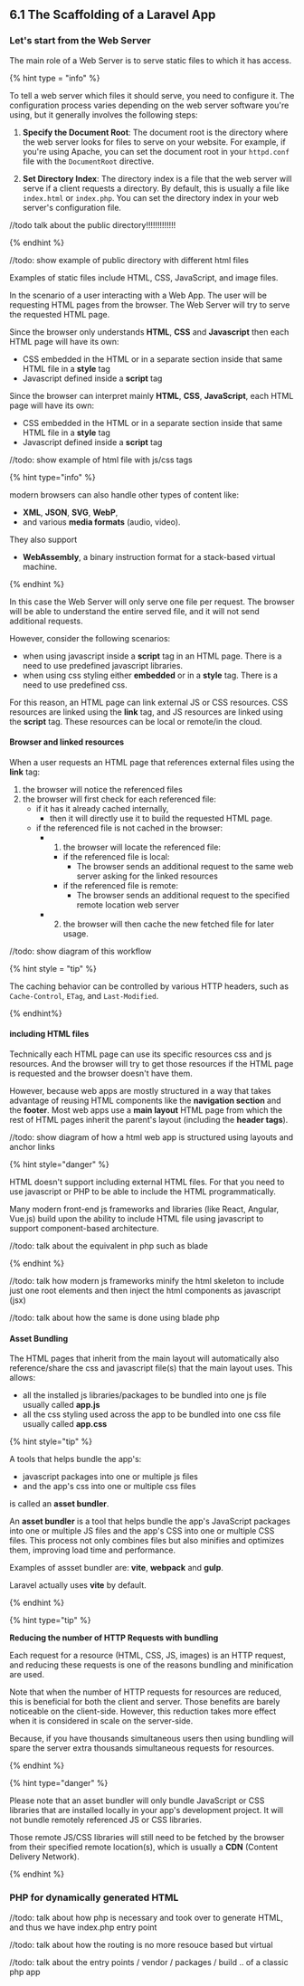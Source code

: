 ## 6.1 The Scaffolding of a Laravel App

### Let's start from the Web Server

The main role of a Web Server is to serve static files to which it has access.

{% hint type = "info" %}

To tell a web server which files it should serve, you need to configure it. The configuration process varies depending on the web server software you're using, but it generally involves the following steps:

1. **Specify the Document Root**: The document root is the directory where the web server looks for files to serve on your website. For example, if you're using Apache, you can set the document root in your `httpd.conf` file with the `DocumentRoot` directive.

2. **Set Directory Index**: The directory index is a file that the web server will serve if a client requests a directory. By default, this is usually a file like `index.html` or `index.php`. You can set the directory index in your web server's configuration file.

//todo talk about the public directory!!!!!!!!!!!!!

{% endhint %}

//todo: show example of public directory with different html files

Examples of static files include HTML, CSS, JavaScript, and image files.

In the scenario of a user interacting with a Web App. The user will be requesting HTML pages from the browser. The Web Server will try to serve the requested HTML page.

Since the browser only understands **HTML**, **CSS** and **Javascript** then each HTML page will have its own:
 - CSS embedded in the HTML or in a separate section inside that same HTML file in a **style** tag 
 - Javascript defined inside a **script** tag

Since the browser can interpret mainly **HTML**, **CSS**, **JavaScript**, each HTML page will have its own:
- CSS embedded in the HTML or in a separate section inside that same HTML file in a **style** tag
- Javascript defined inside a **script** tag

//todo: show example of html file with js/css tags

{% hint type="info" %}

modern browsers can also handle other types of content like:
- **XML**, **JSON**, **SVG**, **WebP**, 
- and various **media formats** (audio, video). 

They also support 
- **WebAssembly**, a binary instruction format for a stack-based virtual machine.

{% endhint %}

In this case the Web Server will only serve one file per request. The browser will be able to understand the entire served file, and it will not send additional requests.

However, consider the following scenarios:
- when using javascript inside a **script** tag in an HTML page. There is a need to use predefined javascript libraries.
- when using css styling either **embedded** or in a **style** tag. There is a need to use predefined css.

For this reason, an HTML page can link external JS or CSS resources. CSS resources are linked using the **link** tag, and JS resources are linked using the **script** tag. These resources can be local or remote/in the cloud.

#### Browser and linked resources

When a user requests an HTML page that references external files using the **link** tag:

1. the browser will notice the referenced files
2. the browser will first check for each referenced file:
   - if it has it already cached internally, 
     - then it will directly use it to build the requested HTML page.
   - if the referenced file is not cached in the browser: 
     - 1. the browser will locate the referenced file:
        - if the referenced file is local:
          - The browser sends an additional request to the same web server asking for the linked resources
        - if the referenced file is remote:
          - The browser sends an additional request to the specified remote location web server   
     - 2. the browser will then cache the new fetched file for later usage.

//todo: show diagram of this workflow

{% hint style = "tip" %} 

The caching behavior can be controlled by various HTTP headers, such as `Cache-Control`, `ETag`, and `Last-Modified`. 

{% endhint%}
            
#### including HTML files

Technically each HTML page can use its specific resources css and js resources. And the browser will try to get those resources if the HTML page is requested and the browser doesn't have them.

However, because web apps are mostly structured in a way that takes advantage of reusing HTML components like the **navigation section** and the **footer**. Most web apps use a **main layout** HTML page from which the rest of HTML pages inherit the parent's layout (including the **header tags**).

//todo: show diagram of how a html web app is structured using layouts and anchor links

{% hint style="danger" %}

HTML doesn't support including external HTML files. For that you need to use javascript or PHP to be able to include the HTML programmatically.

Many modern front-end js frameworks and libraries (like React, Angular, Vue.js) build upon the ability to include HTML file using javascript to support component-based architecture.

//todo: talk about the equivalent in php such as blade 

{% endhint %}

//todo: talk how modern js frameworks minify the html skeleton to include just one root elements and then inject the html components as javascript (jsx)

//todo: talk about how the same is done using blade php 


#### Asset Bundling

The HTML pages that inherit from the main layout will automatically also reference/share the css and javascript file(s) that the main layout uses. This allows:

- all the installed js libraries/packages to be bundled into one js file usually called **app.js**
- all the css styling used across the app to be bundled into one css file usually called **app.css** 

{% hint style="tip" %}

A tools that helps bundle the app's:
- javascript packages into one or multiple js files 
- and the app's css into one or multiple css files 

is called an **asset bundler**.

An **asset bundler** is a tool that helps bundle the app's JavaScript packages into one or multiple JS files and the app's CSS into one or multiple CSS files. This process not only combines files but also minifies and optimizes them, improving load time and performance.

Examples of assset bundler are: **vite**, **webpack** and **gulp**.

Laravel actually uses **vite** by default.

{% endhint %}

{% hint type="tip" %}

**Reducing the number of HTTP Requests with bundling**

Each request for a resource (HTML, CSS, JS, images) is an HTTP request, and reducing these requests is one of the reasons bundling and minification are used.

Note that when the number of HTTP requests for resources are reduced, this is beneficial for both the client and server. Those benefits are barely noticeable on the client-side. However, this reduction takes more effect when it is considered in scale on the server-side.

Because, if you have thousands simultaneous users then using bundling will spare the server extra thousands simultaneous requests for resources.

{% endhint %}

{% hint type="danger" %}

Please note that an asset bundler will only bundle JavaScript or CSS libraries that are installed locally in your app's development project. It will not bundle remotely referenced JS or CSS libraries. 

Those remote JS/CSS libraries will still need to be fetched by the browser from their specified remote location(s), which is usually a **CDN** (Content Delivery Network).

{% endhint %}

### PHP for dynamically generated HTML

//todo: talk about how php is necessary and took over to generate HTML, and thus we have index.php entry point

//todo: talk about how the routing is no more resouce based but virtual

//todo: talk about the entry points / vendor / packages / build .. of a classic php app
